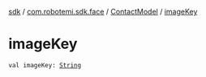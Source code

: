 [sdk](../../index.md) / [com.robotemi.sdk.face](../index.md) / [ContactModel](index.md) / [imageKey](./image-key.md)

# imageKey

`val imageKey: `[`String`](https://kotlinlang.org/api/latest/jvm/stdlib/kotlin/-string/index.html)